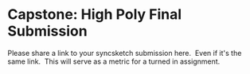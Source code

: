 # Capstone: High Poly Final Submission 

<p>Please share a link to your syncsketch submission here.&nbsp; Even if it's the same link.&nbsp; This will serve as a metric for a turned in assignment.</p>